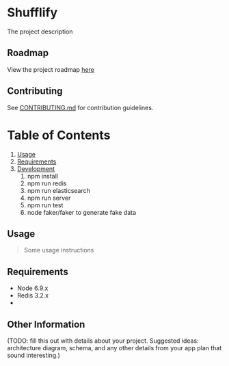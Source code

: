 # Shufflify

The project description

## Roadmap

View the project roadmap [here](LINK_TO_DOC)

## Contributing

See [CONTRIBUTING.md](CONTRIBUTING.md) for contribution guidelines.

# Table of Contents

1. [Usage](#Usage)
1. [Requirements](#requirements)
1. [Development](#development)
    1. npm install
    2. npm run redis
    3. npm run elasticsearch
    4. npm run server
    5. npm run test
    6. node faker/faker to generate fake data

## Usage

> Some usage instructions

## Requirements

- Node 6.9.x
- Redis 3.2.x
- 

## Other Information

(TODO: fill this out with details about your project. Suggested ideas: architecture diagram, schema, and any other details from your app plan that sound interesting.)

